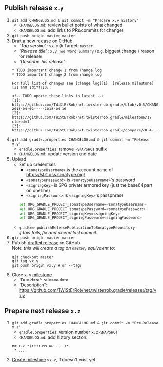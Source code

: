 ## Publish release `x.y`

 1. `git add CHANGELOG.md & git commit -m "Prepare x.y history"`
    * `CHANGELOG.md`: review bullet points of what changed
    * `CHANGELOG.md`: add links to PRs/commits for changes
 1. `git push origin master:master`
 1. [Draft a new release](https://github.com/TWiStErRob/net.twisterrob.gradle/releases/new) on GitHub
    * "_Tag version_": `vx.y` @ Target: `master`
    * "_Release title_": `x.y Two Word Summary` (e.g. biggest change / reason for release)
    * "_Describe this release_":
    ```
    * TODO important change 1 from change log
    * TODO important change 2 from change log
    
    For full list of changes see [change log][1], [release milestone][2] and [diff][3].

    <!-- TODO update these links to latest -->
    [1]: https://github.com/TWiStErRob/net.twisterrob.gradle/blob/v0.5/CHANGELOG.md#05-2018-04-02-----2018-04-16
    [2]: https://github.com/TWiStErRob/net.twisterrob.gradle/milestone/1?closed=1
    [3]: https://github.com/TWiStErRob/net.twisterrob.gradle/compare/v0.4...v0.5
    ```
 1. `git add gradle.properties CHANGELOG.md & git commit -m "Release x.y"`
    * `gradle.properties`: remove `-SNAPSHOT` suffix
    * `CHANGELOG.md`: update version end date
 1. Upload
    * Set up credentials
        * `<sonatypeUsername>` is the account name of https://s01.oss.sonatype.org/
        * `<sonatypePassword>` is `<sonatypeUsername>`'s password
        * `<signingKey>` is GPG private armored key (just the base64 part on one line)
        * `<signingPassword>` is `<signingKey>`'s passphrase
        ```bash
        set ORG_GRADLE_PROJECT_sonatypeUsername=<sonatypeUsername>
        set ORG_GRADLE_PROJECT_sonatypePassword=<sonatypePassword>
        set ORG_GRADLE_PROJECT_signingKey=<signingKey>
        set ORG_GRADLE_PROJECT_signingPassword=<signingPassword>
        ```
    * `gradlew publishReleasePublicationToSonatypeRepository`  
     _If this fails, fix and amend last commit._
 1. `git push origin master:master`
 1. Publish [drafted release](https://github.com/TWiStErRob/net.twisterrob.gradle/releases) on GitHub  
    Note: _this will create a tag on `master`, equivalent to:_
     ```
    git checkout master
    git tag vx.y
    git push origin vx.y # or --tags
 1. Close `x.y` [milestone](https://github.com/TWiStErRob/net.twisterrob.gradle/milestones)
    * "Due date": release date
    * "Description": https://github.com/TWiStErRob/net.twisterrob.gradle/releases/tag/vx.y

## Prepare next release `x.z`

 1. `git add gradle.properties CHANGELOG.md & git commit -m "Pre-Release x.z"`
    * `gradle.properties`: version number `x.z-SNAPSHOT`
    * `CHANGELOG.md`: add history section:
    ```
    ## x.z *(YYYY-MM-DD --- )*
     * ...
    ```
 1. [Create milestone](https://github.com/TWiStErRob/net.twisterrob.gradle/milestones/new) `vx.z`, if doesn't exist yet.
